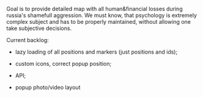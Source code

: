 Goal is to provide detailed map with all human&financial losses during russia's shamefull aggression.
We must know, that psychology is extremely complex subject and has to be properly maintained, without allowing one take subjective decisions.


Current backlog:

  - lazy loading of all positions and markers (just positions and ids);

  - custom icons, correct popup position;

  - API;

  - popup photo/video layout
